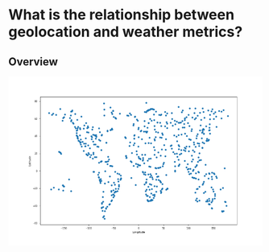 # What is the relationship between geolocation and weather metrics?
## Overview

![alt text](https://github.com/rochiecuevas/WeatherPy/blob/master/Images/city_positions_20181014.png)
